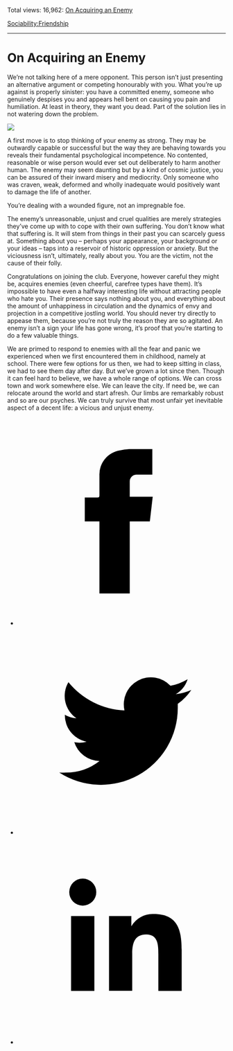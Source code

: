 Total views: 16,962: [On Acquiring an Enemy](https://www.theschooloflife.com/thebookoflife/on-acquiring-an-enemy/)

[Sociability:](https://www.theschooloflife.com/thebookoflife/category/sociability/)[Friendship](https://www.theschooloflife.com/thebookoflife/category/sociability/friendship/)

* * *

# On Acquiring an Enemy
<style>
						.alignnone {
  display: block;
  margin-left: auto;
  margin-right: auto;
  align: center:
}

.addtoany_share_save_container {
display:none;
}

.wp-block-image {
		display: block;
  margin-left: auto;
  margin-right: auto;
  width: 50%;
}

.aligncenter {
display: block;
  margin-left: auto;
  margin-right: auto;
  align: center:
}

@media only screen and (max-width: 500px) {
  .wp-block-image {
		display: block;
  margin-left: auto;
  margin-right: auto;
  width: 100%;
} }

h1 {max-width: 600px !important;
}
.s18-single-post .content-area .site-main article .post-cat-header-display + .old-wrapper p {
    font-size: 1.200em
}
						</style>

We’re not talking here of a mere opponent. This person isn’t just presenting an alternative argument or competing honourably with you. What you’re up against is properly sinister: you have a committed enemy, someone who genuinely despises you and appears hell bent on causing you pain and humiliation. At least in theory, they want you dead. Part of the solution lies in not watering down the problem.

![](https://www.theschooloflife.com/thebookoflife/wp-content/uploads/2017/11/dc43267aefb703ffb7156cf6f69f4de0-male-portraits-portrait-paintings.jpg)

A first move is to stop thinking of your enemy as strong. They may be outwardly capable or successful but the way they are behaving towards you reveals their fundamental psychological incompetence. No contented, reasonable or wise person would ever set out deliberately to harm another human. The enemy may seem daunting but by a kind of cosmic justice, you can be assured of their inward misery and mediocrity. Only someone who was craven, weak, deformed and wholly inadequate would positively want to damage the life of another.

You’re dealing with a wounded figure, not an impregnable foe.

The enemy’s unreasonable, unjust and cruel qualities are merely strategies they’ve come up with to cope with their own suffering. You don’t know what that suffering is. It will stem from things in their past you can scarcely guess at. Something about you – perhaps your appearance, your background or your ideas – taps into a reservoir of historic oppression or anxiety. But the viciousness isn’t, ultimately, really about you. You are the victim, not the cause of their folly.

Congratulations on joining the club. Everyone, however careful they might be, acquires enemies (even cheerful, carefree types have them). It’s impossible to have even a halfway interesting life without attracting people who hate you. Their presence says nothing about you, and everything about the amount of unhappiness in circulation and the dynamics of envy and projection in a competitive jostling world. You should never try directly to appease them, because you’re not truly the reason they are so agitated. An enemy isn’t a sign your life has gone wrong, it’s proof that you’re starting to do a few valuable things.

We are primed to respond to enemies with all the fear and panic we experienced when we first encountered them in childhood, namely at school. There were few options for us then, we had to keep sitting in class, we had to see them day after day. But we’ve grown a lot since then. Though it can feel hard to believe, we have a whole range of options. We can cross town and work somewhere else. We can leave the city. If need be, we can relocate around the world and start afresh. Our limbs are remarkably robust and so are our psyches. We can truly survive that most unfair yet inevitable aspect of a decent life: a vicious and unjust enemy.

<style>
    .iframe-class { display: block !important; }
</style>

- [<svg xmlns="http://www.w3.org/2000/svg" viewbox="0 0 26 26"><title>Facebook</title>
                    <g>
                        <path d="M8.38,10H9.92c.2,0,.29,0,.29-.28,0-.82,0-1.64,0-2.46a3.05,3.05,0,0,1,2.57-3.15A7.22,7.22,0,0,1,14,3.95c.86,0,1.71,0,2.57,0h.25v3.2h-2A.85.85,0,0,0,14,8c0,.62,0,1.24,0,1.91h2.87L16.51,13H14v9H10.21V13H8.38Z"></path>
                    </g>
                </svg>](http://www.facebook.com/sharer/sharer.php?u=https://www.theschooloflife.com/thebookoflife/on-acquiring-an-enemy/)
- [<svg xmlns="http://www.w3.org/2000/svg" viewbox="0 0 26 26"><title>Twitter</title>
                    <path d="M21.69,7.9a6.75,6.75,0,0,1-1.94.53,3.39,3.39,0,0,0,1.48-1.87,6.76,6.76,0,0,1-2.14.82,3.38,3.38,0,0,0-5.75,3.08,9.59,9.59,0,0,1-7-3.53,3.38,3.38,0,0,0,1,4.51A3.36,3.36,0,0,1,5.89,11v0A3.38,3.38,0,0,0,8.6,14.37a3.39,3.39,0,0,1-1.53.06,3.38,3.38,0,0,0,3.15,2.35A6.78,6.78,0,0,1,6,18.22a6.87,6.87,0,0,1-.81,0A9.6,9.6,0,0,0,20,10.08q0-.22,0-.44A6.86,6.86,0,0,0,21.69,7.9Z"></path>
                </svg>](http://twitter.com/share?url=https://www.theschooloflife.com/thebookoflife/on-acquiring-an-enemy/&text=&via=theschooloflife)
- [<svg xmlns="http://www.w3.org/2000/svg" viewbox="0 0 26 26"><title>LinkedIn</title>
<path class="cls-2" d="M6.67,10H9.58v9.36H6.67ZM8.13,5.32A1.69,1.69,0,1,1,6.44,7,1.69,1.69,0,0,1,8.13,5.32"></path><path class="cls-2" d="M11.41,10H14.2v1.28h0A3.06,3.06,0,0,1,17,9.75c2.95,0,3.49,1.94,3.49,4.46v5.14H17.57V14.79c0-1.09,0-2.48-1.51-2.48s-1.75,1.18-1.75,2.4v4.63H11.41Z"></path></svg>](https://www.linkedin.com/shareArticle?mini=true&url=https://www.theschooloflife.com/thebookoflife/on-acquiring-an-enemy/)
